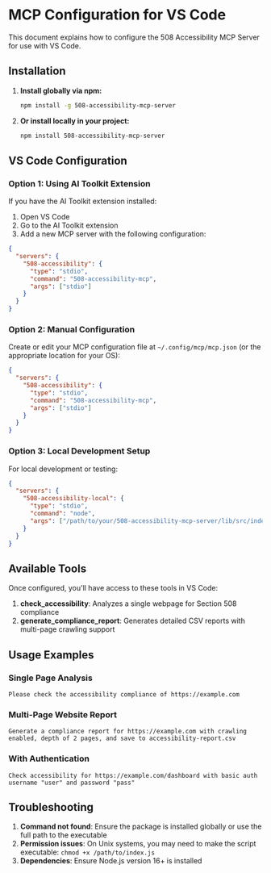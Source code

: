 # MCP Configuration for VS Code

This document explains how to configure the 508 Accessibility MCP Server for use with VS Code.

## Installation

1. **Install globally via npm:**
   ```bash
   npm install -g 508-accessibility-mcp-server
   ```

2. **Or install locally in your project:**
   ```bash
   npm install 508-accessibility-mcp-server
   ```

## VS Code Configuration

### Option 1: Using AI Toolkit Extension

If you have the AI Toolkit extension installed:

1. Open VS Code
2. Go to the AI Toolkit extension
3. Add a new MCP server with the following configuration:

```json
{
  "servers": {
    "508-accessibility": {
      "type": "stdio",
      "command": "508-accessibility-mcp",
      "args": ["stdio"]
    }
  }
}
```

### Option 2: Manual Configuration

Create or edit your MCP configuration file at `~/.config/mcp/mcp.json` (or the appropriate location for your OS):

```json
{
  "servers": {
    "508-accessibility": {
      "type": "stdio", 
      "command": "508-accessibility-mcp",
      "args": ["stdio"]
    }
  }
}
```

### Option 3: Local Development Setup

For local development or testing:

```json
{
  "servers": {
    "508-accessibility-local": {
      "type": "stdio",
      "command": "node",
      "args": ["/path/to/your/508-accessibility-mcp-server/lib/src/index.js", "stdio"]
    }
  }
}
```

## Available Tools

Once configured, you'll have access to these tools in VS Code:

1. **check_accessibility**: Analyzes a single webpage for Section 508 compliance
2. **generate_compliance_report**: Generates detailed CSV reports with multi-page crawling support

## Usage Examples

### Single Page Analysis
```
Please check the accessibility compliance of https://example.com
```

### Multi-Page Website Report
```
Generate a compliance report for https://example.com with crawling enabled, depth of 2 pages, and save to accessibility-report.csv
```

### With Authentication
```
Check accessibility for https://example.com/dashboard with basic auth username "user" and password "pass"
```

## Troubleshooting

1. **Command not found**: Ensure the package is installed globally or use the full path to the executable
2. **Permission issues**: On Unix systems, you may need to make the script executable: `chmod +x /path/to/index.js`
3. **Dependencies**: Ensure Node.js version 16+ is installed